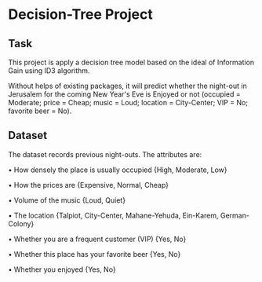 # Decision-Tree Project

## Task
This project is apply a decision tree model based on the ideal of Information Gain using ID3 algorithm. 

Without helps of existing packages, it will predict whether the night-out in Jerusalem for the coming New Year's Eve is Enjoyed or not (occupied = Moderate; price = Cheap; music = Loud; location = City-Center; VIP = No; favorite beer = No). 


## Dataset 
The dataset records previous night-outs. The attributes are:

• How densely the place is usually occupied {High, Moderate, Low}

• How the prices are {Expensive, Normal, Cheap}

• Volume of the music {Loud, Quiet}

• The location {Talpiot, City-Center, Mahane-Yehuda, Ein-Karem, German-Colony}

• Whether you are a frequent customer (VIP) {Yes, No}

• Whether this place has your favorite beer {Yes, No}

• Whether you enjoyed {Yes, No}

